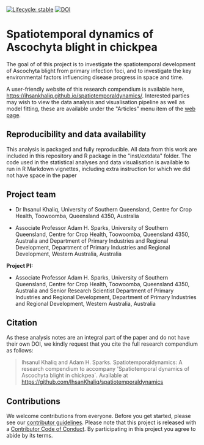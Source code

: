 <!-- badges: start -->
[![Lifecycle: stable](https://img.shields.io/badge/lifecycle-stable-brightgreen.svg)](https://www.tidyverse.org/lifecycle/#stable) 
[![DOI](https://zenodo.org/badge/DOI/10.5281/zenodo.4563709.svg)](https://doi.org/10.5281/zenodo.4563709)
<!-- badges: end -->

# Spatiotemporal dynamics of Ascochyta blight in chickpea

The goal of of this project is to investigate the spatiotemporal development of Ascochyta blight from primary infection foci, and to investigate the key environmental factors influencing disease progress in space and time. 

A user-friendly website of this research compendium is available here, <https://ihsankhaliq.github.io/spatiotemporaldynamics/>.
Interested parties may wish to view the data analysis and visualisation pipeline as well as model fitting, these are available under the "Articles" menu item of the [web page](https://ihsankhaliq.github.io/spatiotemporaldynamics/).

## Reproducibility and data availability

This analysis is packaged and fully reproducible. All data from this work are included in this repository and R package in the "inst/extdata" folder. The code used in the statistical analyses and data visualisation is available to run in R Markdown vignettes, including extra instruction for which we did not have space in the paper

## Project team

- Dr Ihsanul Khaliq, University of Southern Queensland, Centre for Crop Health, Toowoomba, Queensland 4350, Australia

- Associate Professor Adam H. Sparks, University of Southern Queensland, Centre for Crop Health, Toowoomba, Queensland 4350, Australia and Department of Primary Industries and Regional Development, Department of Primary Industries and Regional Development, Western Australia, Australia

**Project PI:**

- Associate Professor Adam H. Sparks, University of Southern Queensland, Centre for Crop Health, Toowoomba, Queensland 4350, Australia and Senior Research Scientist Department of Primary Industries and Regional Development, Department of Primary Industries and Regional Development, Western Australia, Australia


## Citation

As these analysis notes are an integral part of the paper and do not have their own DOI, we kindly request that you cite the full research compendium as follows:
> Ihsanul Khaliq and Adam H. Sparks. Spatiotemporaldynamics: A research compendium to accompany 'Spatiotemporal dynamics of Ascochyta blight in chickpea`. Available at https://github.com/IhsanKhaliq/spatiotemporaldynamics


## Contributions

We welcome contributions from everyone.
Before you get started, please see our [contributor guidelines](CONTRIBUTING.html).
Please note that this project is released with a [Contributor Code of Conduct](CONDUCT.html).
By participating in this project you agree to abide by its terms.



